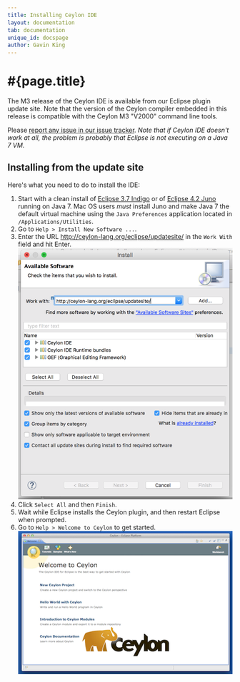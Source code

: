 ```yaml
---
title: Installing Ceylon IDE
layout: documentation
tab: documentation
unique_id: docspage
author: Gavin King
---
```

# #{page.title}

The M3 release of the Ceylon IDE is available from our Eclipse plugin 
update site. Note that the version of the Ceylon compiler embedded in 
this release is compatible with the Ceylon M3 "V2000" command line 
tools.

Please [report any issue in our issue tracker][issues]. _Note that if
Ceylon IDE doesn't work at all, the problem is probably that Eclipse
is not executing on a Java 7 VM._

## Installing from the update site

Here's what you need to do to install the IDE:

1.  Start with a clean install of [Eclipse 3.7 Indigo][eclipse] or 
    of [Eclipse 4.2 Juno][juno] running on Java 7. Mac OS users 
    _must_ install Juno and make Java 7 the default virtual machine 
    using the `Java Preferences` application located in 
    `/Applications/Utilities`.
2.  Go to `Help > Install New Software ...`.
3.  Enter the URL <http://ceylon-lang.org/eclipse/updatesite/>
    in the `Work With` field and hit Enter.
    ![eclipseupdatesite](/images/eclipseupdatesite.png "Update Site")
4.  Click `Select All` and then `Finish`.
5.  Wait while Eclipse installs the Ceylon plugin, and then restart 
    Eclipse when prompted.
6.  Go to `Help > Welcome to Ceylon` to get started. 
    ![welcomepage](/images/screenshots/intro.png "Welcome Page")

[eclipse]: http://www.eclipse.org/downloads/
[juno]: http://eclipse.org/juno
[issues]: https://github.com/ceylon/ceylon-ide-eclipse/issues